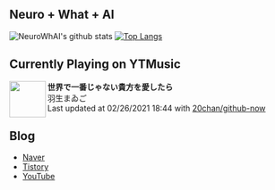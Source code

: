 ## Neuro + What + AI

![NeuroWhAI's github stats](https://github-readme-stats.vercel.app/api?username=neurowhai&count_private=true&show_icons=true)
[![Top Langs](https://github-readme-stats.vercel.app/api/top-langs/?username=neurowhai&layout=compact)](https://github.com/anuraghazra/github-readme-stats)

## Currently Playing on YTMusic

[<img align="left" height="65" src="https://lh3.googleusercontent.com/K8G2mb7ywa6h3K7Co_An_gSHzS87UdDZC_pYm1L_PsI0wDwIDlqrtDTJdInhYdJPdqy7aD1SQKffdzs2">](https://music.youtube.com/channel/UC3Xdsl7MMxbnD-sb3xipi_A)

**世界で一番じゃない貴方を愛したら**  
羽生まゐご  
Last updated at 02/26/2021 18:44 with [20chan/github-now](https://github.com/20chan/github-now)

## Blog

- [Naver](http://blog.naver.com/neurowhai)
- [Tistory](http://neurowhai.tistory.com/)
- [YouTube](https://www.youtube.com/channel/UCB_v1xU6laBHOeH6z4L-Mtw)

